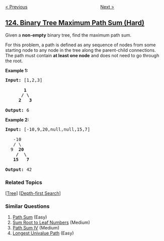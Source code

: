 <!--|This file generated by command(leetcode description); DO NOT EDIT.    |-->
<!--+----------------------------------------------------------------------+-->
<!--|@author    openset <openset.wang@gmail.com>                           |-->
<!--|@link      https://github.com/openset                                 |-->
<!--|@home      https://github.com/tonymontaro/leetcode-hints                        |-->
<!--+----------------------------------------------------------------------+-->

[< Previous](https://github.com/tonymontaro/leetcode-hints/tree/master/problems/best-time-to-buy-and-sell-stock-iii "Best Time to Buy and Sell Stock III")
　　　　　　　　　　　　　　　　
[Next >](https://github.com/tonymontaro/leetcode-hints/tree/master/problems/valid-palindrome "Valid Palindrome")

## [124. Binary Tree Maximum Path Sum (Hard)](https://leetcode.com/problems/binary-tree-maximum-path-sum "二叉树中的最大路径和")

<p>Given a <strong>non-empty</strong> binary tree, find the maximum path sum.</p>

<p>For this problem, a path is defined as any sequence of nodes from some starting node to any node in the tree along the parent-child connections. The path must contain <strong>at least one node</strong> and does not need to go through the root.</p>

<p><strong>Example 1:</strong></p>

<pre>
<strong>Input:</strong> [1,2,3]

       <strong>1</strong>
      <strong>/ \</strong>
     <strong>2</strong>   <strong>3</strong>

<strong>Output:</strong> 6
</pre>

<p><strong>Example 2:</strong></p>

<pre>
<strong>Input:</strong> [-10,9,20,null,null,15,7]

&nbsp;  -10
&nbsp; &nbsp;/ \
&nbsp; 9 &nbsp;<strong>20</strong>
&nbsp; &nbsp; <strong>/ &nbsp;\</strong>
&nbsp; &nbsp;<strong>15 &nbsp; 7</strong>

<strong>Output:</strong> 42
</pre>

### Related Topics
  [[Tree](https://github.com/tonymontaro/leetcode-hints/tree/master/tag/tree/README.md)]
  [[Depth-first Search](https://github.com/tonymontaro/leetcode-hints/tree/master/tag/depth-first-search/README.md)]

### Similar Questions
  1. [Path Sum](https://github.com/tonymontaro/leetcode-hints/tree/master/problems/path-sum) (Easy)
  1. [Sum Root to Leaf Numbers](https://github.com/tonymontaro/leetcode-hints/tree/master/problems/sum-root-to-leaf-numbers) (Medium)
  1. [Path Sum IV](https://github.com/tonymontaro/leetcode-hints/tree/master/problems/path-sum-iv) (Medium)
  1. [Longest Univalue Path](https://github.com/tonymontaro/leetcode-hints/tree/master/problems/longest-univalue-path) (Easy)
